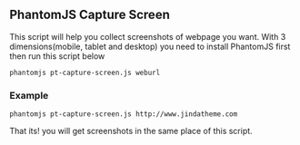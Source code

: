 ## PhantomJS Capture Screen

This script will help you collect screenshots of webpage you want. With 3 dimensions(mobile, tablet and desktop) you need to install PhantomJS first then run this script below

```
phantomjs pt-capture-screen.js weburl
```

### Example
```
phantomjs pt-capture-screen.js http://www.jindatheme.com
```

That its! you will get screenshots in the same place of this script.